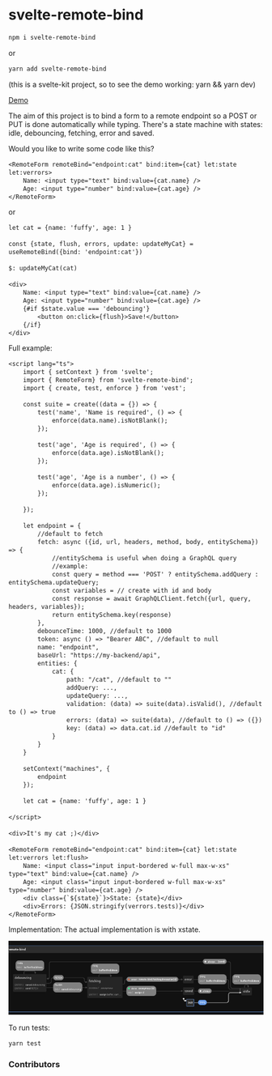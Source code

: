 # svelte-remote-bind

```bash
npm i svelte-remote-bind
```

or

```bash
yarn add svelte-remote-bind
```

(this is a svelte-kit project, so to see the demo working: yarn && yarn dev)

[Demo](https://svelte-remote-bind.surge.sh)

The aim of this project is to bind a form to a remote endpoint so a POST or PUT is done automatically while typing. There's a state machine with states: idle, debouncing, fetching, error and saved.

Would you like to write some code like this?

```svelte
<RemoteForm remoteBind="endpoint:cat" bind:item={cat} let:state let:verrors>
    Name: <input type="text" bind:value={cat.name} />
    Age: <input type="number" bind:value={cat.age} />
</RemoteForm>
```

or

```svelte
let cat = {name: 'fuffy', age: 1 } 

const {state, flush, errors, update: updateMyCat} = useRemoteBind({bind: 'endpoint:cat'})

$: updateMyCat(cat)

<div>
    Name: <input type="text" bind:value={cat.name} />
    Age: <input type="number" bind:value={cat.age} />
    {#if $state.value === 'debouncing'}
        <button on:click={flush}>Save!</button>
    {/if}
</div>
```


Full example:

```svelte
<script lang="ts">
    import { setContext } from 'svelte';
    import { RemoteForm} from 'svelte-remote-bind';
    import { create, test, enforce } from 'vest';

    const suite = create((data = {}) => {
        test('name', 'Name is required', () => {
            enforce(data.name).isNotBlank();
        });

        test('age', 'Age is required', () => {
            enforce(data.age).isNotBlank();
        });

        test('age', 'Age is a number', () => {
            enforce(data.age).isNumeric();
        });

    });

    let endpoint = {
        //default to fetch
        fetch: async ({id, url, headers, method, body, entitySchema}) => {
            //entitySchema is useful when doing a GraphQL query 
            //example:
            const query = method === 'POST' ? entitySchema.addQuery : entitySchema.updateQuery;
            const variables = // create with id and body
            const response = await GraphQLClient.fetch({url, query, headers, variables});
            return entitySchema.key(response)
        },
        debounceTime: 1000, //default to 1000
        token: async () => "Bearer ABC", //default to null
        name: "endpoint",
        baseUrl: "https://my-backend/api",
        entities: {
            cat: {
                path: "/cat", //default to ""
                addQuery: ...,
                updateQuery: ...,
                validation: (data) => suite(data).isValid(), //default to () => true
                errors: (data) => suite(data), //default to () => ({})
                key: (data) => data.cat.id //default to "id"
            }
        }
    }

    setContext("machines", {
        endpoint
    });

    let cat = {name: 'fuffy', age: 1 } 

</script>

<div>It's my cat ;)</div>

<RemoteForm remoteBind="endpoint:cat" bind:item={cat} let:state let:verrors let:flush>
    Name: <input class="input input-bordered w-full max-w-xs" type="text" bind:value={cat.name} />
    Age: <input class="input input-bordered w-full max-w-xs" type="number" bind:value={cat.age} />
    <div class={`${state}`}>State: {state}</div>
    <div>Errors: {JSON.stringify(verrors.tests)}</div>
</RemoteForm>
```

Implementation: The actual implementation is with xstate.

![state machine](./machine.png)

To run tests:

```bash
yarn test
```

### Contributors

